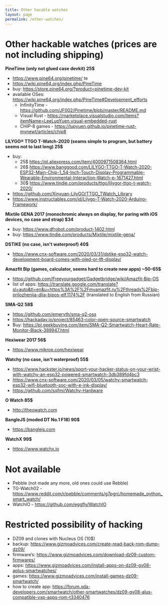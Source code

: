 ```yaml
---
title: Other hacable watches
layout: page
permalink: /other-watches/
---
```

 
# Other hackable watches (prices are not including shipping)
**PineTime (only not glued case devkit) 25$**
  - <https://www.pine64.org/pinetime/> te
  - https://wiki.pine64.org/index.php/PineTime
  - buy: https://store.pine64.org/?product=pinetime-dev-kit
  - available OSes: https://wiki.pine64.org/index.php/PineTime#Development_efforts
    - InfinityTime - https://github.com/JF002/Pinetime/blob/master/README.md
    - Visual Rust - https://marketplace.visualstudio.com/items?itemName=LeeLupYuen.visual-embedded-rust
    - CHIP-8 games - https://lupyuen.github.io/pinetime-rust-mynewt/articles/chip8

**LILYGO® TTGO T-Watch-2020 (seams simple to program, but battery seems not to last long) 25$**
  - buy: 
    - 25$ https://pl.aliexpress.com/item/4000971508364.html
    - 26$ https://www.banggood.com/LILYGO-TTGO-T-Watch-2020-ESP32-Main-Chip-1_54-Inch-Touch-Display-Programmable-Wearable-Environmental-Interaction-Watch-p-1671427.html
    - 30$ https://www.tindie.com/products/ttgo/lilygor-ttgo-t-watch-2020/ 
  - https://github.com/Xinyuan-LilyGO/TTGO_TWatch_Library
  - https://www.instructables.com/id/Lilygo-T-Watch-2020-Arduino-Framework/

**Mixtile GENA 2017 (monochromic always on display, for paring with iOS devices, no case and strap) $34**
  - buy: https://www.dfrobot.com/product-1402.html
  - buy: https://www.tindie.com/products/Mixtile/mixtile-gena/

**DSTIKE (no case, isn't waterproof) 40$**
  - https://www.cnx-software.com/2020/03/31/dstike-esp32-watch-development-board-comes-with-oled-or-tft-display/

**Amazfit Bip (games, calculator, seems hard to create new apps) ~50-65$**
  - https://github.com/Freeyourgadget/Gadgetbridge/wiki/Amazfit-Bip-OS
  - list of apps: https://translate.google.com/translate?sl=auto&tl=en&u=https%3A%2F%2Fmyamazfit.ru%2Fthreads%2Fbip-prilozhenija-dlja-bipos-elf.1174%2F (translated to English from Russian)
  
**SMA-Q2 58$**
  - https://github.com/emeryth/sma-q2-oss
  - https://hackaday.io/project/85463-color-open-source-smartwatch
  - Buy: https://pl.geekbuying.com/item/SMA-Q2-Smartwatch-Heart-Rate-Monitor-Black-389947.html

**Hexiwear 2017 56$**
  - https://www.mikroe.com/hexiwear 

**Watchy (no case, isn't waterproof) 55$**
  - https://www.hackster.io/news/sport-your-hacker-status-on-your-wrist-with-watchy-an-esp32-powered-smartwatch-3db389fd4bc3
  - https://www.cnx-software.com/2020/03/05/watchy-smartwatch-esp32-wifi-bluetooth-soc-with-e-ink-display/
  - https://github.com/sqfmi/Watchy-Hardware

**O Watch 85$**
  - http://theowatch.com

**BangleJS (moded DT No.1 F18) 90$**
  - https://banglejs.com

**WatchX 99$**
  - https://www.watchx.io

# Not available
 - Pebble (not made any more, old ones could use Rebble)
 - TG-Watch02 - https://www.reddit.com/r/pebble/comments/g7pgrc/homemade_python_smart_watch/
 - WatchIO - https://github.com/eggfly/WatchIO

# Restricted possibility of hacking
  - DZ09 and clones with Nucleus OS (10$)
   - backup: https://www.gizmoadvices.com/create-read-back-rom-dump-dz09/
   - firmware’s: https://www.gizmoadvices.com/download-dz09-custom-firmwares/
   - apps: https://www.gizmoadvices.com/install-apps-on-dz09-gv08-aplus-smartwatches/
   - games: https://www.gizmoadvices.com/install-games-dz09-smartwatch/
   - how to create app: https://forum.xda-developers.com/smartwatch/other-smartwatches/dz09-gv08-alus-compatible-vxp-apps-rom-t3340476
